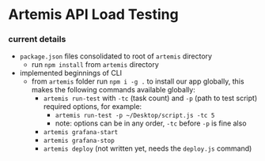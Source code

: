 # Artemis API Load Testing

### current details

- `package.json` files consolidated to root of `artemis` directory
  - run `npm install` from `artemis` directory
- implemented beginnings of CLI
  - from `artemis` folder run `npm i -g .` to install our app globally, this makes the following commands available globally:
    - `artemis run-test` with `-tc` (task count) and `-p` (path to test script) required options, for example:
      - `artemis run-test -p ~/Desktop/script.js -tc 5`
      - note: options can be in any order, `-tc` before `-p` is fine also
    - `artemis grafana-start`
    - `artemis grafana-stop`
    - `artemis deploy` (not written yet, needs the `deploy.js` command)
